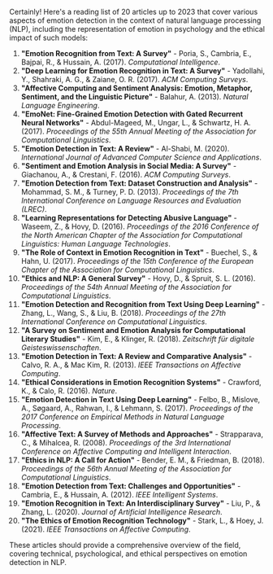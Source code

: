 Certainly! Here's a reading list of 20 articles up to 2023 that cover various aspects of emotion detection in the context of natural language processing (NLP), including the representation of emotion in psychology and the ethical impact of such models:

1. **"Emotion Recognition from Text: A Survey"** - Poria, S., Cambria, E., Bajpai, R., & Hussain, A. (2017). *Computational Intelligence*.
2. **"Deep Learning for Emotion Recognition in Text: A Survey"** - Yadollahi, Y., Shahraki, A. G., & Zaiane, O. R. (2017). *ACM Computing Surveys*.
3. **"Affective Computing and Sentiment Analysis: Emotion, Metaphor, Sentiment, and the Linguistic Picture"** - Balahur, A. (2013). *Natural Language Engineering*.
4. **"EmoNet: Fine-Grained Emotion Detection with Gated Recurrent Neural Networks"** - Abdul-Mageed, M., Ungar, L., & Schwartz, H. A. (2017). *Proceedings of the 55th Annual Meeting of the Association for Computational Linguistics*.
5. **"Emotion Detection in Text: A Review"** - Al-Shabi, M. (2020). *International Journal of Advanced Computer Science and Applications*.
6. **"Sentiment and Emotion Analysis in Social Media: A Survey"** - Giachanou, A., & Crestani, F. (2016). *ACM Computing Surveys*.
7. **"Emotion Detection from Text: Dataset Construction and Analysis"** - Mohammad, S. M., & Turney, P. D. (2013). *Proceedings of the 7th International Conference on Language Resources and Evaluation (LREC)*.
8. **"Learning Representations for Detecting Abusive Language"** - Waseem, Z., & Hovy, D. (2016). *Proceedings of the 2016 Conference of the North American Chapter of the Association for Computational Linguistics: Human Language Technologies*.
9. **"The Role of Context in Emotion Recognition in Text"** - Buechel, S., & Hahn, U. (2017). *Proceedings of the 15th Conference of the European Chapter of the Association for Computational Linguistics*.
10. **"Ethics and NLP: A General Survey"** - Hovy, D., & Spruit, S. L. (2016). *Proceedings of the 54th Annual Meeting of the Association for Computational Linguistics*.
11. **"Emotion Detection and Recognition from Text Using Deep Learning"** - Zhang, L., Wang, S., & Liu, B. (2018). *Proceedings of the 27th International Conference on Computational Linguistics*.
12. **"A Survey on Sentiment and Emotion Analysis for Computational Literary Studies"** - Kim, E., & Klinger, R. (2018). *Zeitschrift für digitale Geisteswissenschaften*.
13. **"Emotion Detection in Text: A Review and Comparative Analysis"** - Calvo, R. A., & Mac Kim, R. (2013). *IEEE Transactions on Affective Computing*.
14. **"Ethical Considerations in Emotion Recognition Systems"** - Crawford, K., & Calo, R. (2016). *Nature*.
15. **"Emotion Detection in Text Using Deep Learning"** - Felbo, B., Mislove, A., Søgaard, A., Rahwan, I., & Lehmann, S. (2017). *Proceedings of the 2017 Conference on Empirical Methods in Natural Language Processing*.
16. **"Affective Text: A Survey of Methods and Approaches"** - Strapparava, C., & Mihalcea, R. (2008). *Proceedings of the 3rd International Conference on Affective Computing and Intelligent Interaction*.
17. **"Ethics in NLP: A Call for Action"** - Bender, E. M., & Friedman, B. (2018). *Proceedings of the 56th Annual Meeting of the Association for Computational Linguistics*.
18. **"Emotion Detection from Text: Challenges and Opportunities"** - Cambria, E., & Hussain, A. (2012). *IEEE Intelligent Systems*.
19. **"Emotion Recognition in Text: An Interdisciplinary Survey"** - Liu, P., & Zhang, L. (2020). *Journal of Artificial Intelligence Research*.
20. **"The Ethics of Emotion Recognition Technology"** - Stark, L., & Hoey, J. (2021). *IEEE Transactions on Affective Computing*.

These articles should provide a comprehensive overview of the field, covering technical, psychological, and ethical perspectives on emotion detection in NLP.